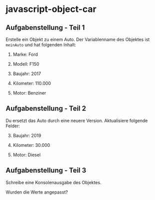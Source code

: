 # javascript-object-car

## Aufgabenstellung - Teil 1
Erstelle ein Objekt zu einem Auto. Der Variablenname des Objektes ist `meinAuto` und hat folgenden Inhalt:

1. Marke: Ford

3. Modell: F150

5. Baujahr: 2017

7. Kilometer: 110.000

9. Motor: Benziner

## Aufgabenstellung - Teil 2
Du ersetzt das Auto durch eine neuere Version. Aktualisiere folgende Felder:

3. Baujahr: 2019

5. Kilometer: 30.000

7. Motor: Diesel

## Aufgabenstellung - Teil 3
Schreibe eine Konsolenausgabe des Objektes. 

Wurden die Werte angepasst?

